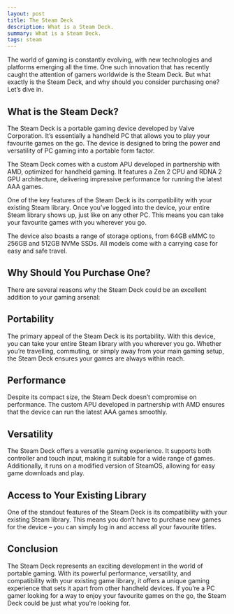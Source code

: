 ```yaml
---
layout: post
title: The Steam Deck
description: What is a Steam Deck.
summary: What is a Steam Deck.
tags: steam
---
```


The world of gaming is constantly evolving, with new technologies and platforms emerging all the time. One such innovation that has recently caught the attention of gamers worldwide is the Steam Deck. But what exactly is the Steam Deck, and why should you consider purchasing one? Let’s dive in.

## What is the Steam Deck?
The Steam Deck is a portable gaming device developed by Valve Corporation. It’s essentially a handheld PC that allows you to play your favourite games on the go. The device is designed to bring the power and versatility of PC gaming into a portable form factor.

The Steam Deck comes with a custom APU developed in partnership with AMD, optimized for handheld gaming. It features a Zen 2 CPU and RDNA 2 GPU architecture, delivering impressive performance for running the latest AAA games.

One of the key features of the Steam Deck is its compatibility with your existing Steam library. Once you’ve logged into the device, your entire Steam library shows up, just like on any other PC. This means you can take your favourite games with you wherever you go.

The device also boasts a range of storage options, from 64GB eMMC to 256GB and 512GB NVMe SSDs. All models come with a carrying case for easy and safe travel.

## Why Should You Purchase One?
There are several reasons why the Steam Deck could be an excellent addition to your gaming arsenal:

## Portability
The primary appeal of the Steam Deck is its portability. With this device, you can take your entire Steam library with you wherever you go. Whether you’re travelling, commuting, or simply away from your main gaming setup, the Steam Deck ensures your games are always within reach.

## Performance
Despite its compact size, the Steam Deck doesn’t compromise on performance. The custom APU developed in partnership with AMD ensures that the device can run the latest AAA games smoothly.

## Versatility
The Steam Deck offers a versatile gaming experience. It supports both controller and touch input, making it suitable for a wide range of games. Additionally, it runs on a modified version of SteamOS, allowing for easy game downloads and play.

## Access to Your Existing Library
One of the standout features of the Steam Deck is its compatibility with your existing Steam library. This means you don’t have to purchase new games for the device – you can simply log in and access all your favourite titles.

## Conclusion
The Steam Deck represents an exciting development in the world of portable gaming. With its powerful performance, versatility, and compatibility with your existing game library, it offers a unique gaming experience that sets it apart from other handheld devices. If you’re a PC gamer looking for a way to enjoy your favourite games on the go, the Steam Deck could be just what you’re looking for.